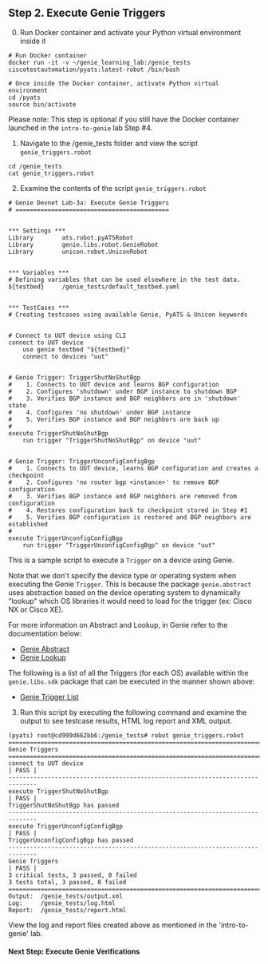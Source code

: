 ## Step 2. Execute Genie Triggers


0. Run Docker container and activate your Python virtual environment inside it

```
# Run Docker container
docker run -it -v ~/genie_learning_lab:/genie_tests ciscotestautomation/pyats:latest-robot /bin/bash

# Once inside the Docker container, activate Python virtual environment
cd /pyats
source bin/activate
```

Please note: This step is optional if you still have the Docker container launched in the `intro-to-genie` lab Step #4.


1. Navigate to the /genie_tests folder and view the script `genie_triggers.robot`

```
cd /genie_tests
cat genie_triggers.robot
```


2. Examine the contents of the script `genie_triggers.robot`

```
# Genie Devnet Lab-3a: Execute Genie Triggers
# ===========================================


*** Settings ***
Library        ats.robot.pyATSRobot
Library        genie.libs.robot.GenieRobot
Library        unicon.robot.UniconRobot


*** Variables ***
# Defining variables that can be used elsewhere in the test data.
${testbed}     /genie_tests/default_testbed.yaml


*** TestCases ***
# Creating testcases using available Genie, PyATS & Unicon keywords


# Connect to UUT device using CLI
connect to UUT device
    use genie testbed "${testbed}"
    connect to devices "uut"


# Genie Trigger: TriggerShutNoShutBgp
#    1. Connects to UUT device and learns BGP configuration
#    2. Configures 'shutdown' under BGP instance to shutdown BGP
#    3. Verifies BGP instance and BGP neighbors are in 'shutdown' state
#    4. Configures 'no shutdown' under BGP instance
#    5. Verifies BGP instance and BGP neighbors are back up
#
execute TriggerShutNoShutBgp
    run trigger "TriggerShutNoShutBgp" on device "uut"


# Genie Trigger: TriggerUnconfigConfigBgp
#    1. Connects to UUT device, learns BGP configuration and creates a checkpoint
#    2. Configures 'no router bgp <instance>' to remove BGP configuration
#    3. Verifies BGP instance and BGP neighbors are removed from configuration
#    4. Restores configuration back to checkpoint stored in Step #1
#    5. Verifies BGP configuration is restored and BGP neighbors are established
#
execute TriggerUnconfigConfigBgp
    run trigger "TriggerUnconfigConfigBgp" on device "uut"
```

This is a sample script to execute a `Trigger` on a device using Genie.

Note that we don't specify the device type or operating system when executing the Genie `Trigger`. This is because the package `genie.abstract` uses abstraction based on the device operating system to dynamically "lookup" which OS libraries it would need to load for the trigger (ex: Cisco NX or Cisco XE).

For more information on Abstract and Lookup, in Genie refer to the documentation below:
- [Genie Abstract](https://pubhub.devnetcloud.com/media/pyats-packages/docs/abstract/introduction.html)
- [Genie Lookup](https://pubhub.devnetcloud.com/media/pyats-packages/docs/abstract/lookup_class.html)

The following is a list of all the Triggers (for each OS) available within the `genie.libs.sdk` package that can be executed in the manner shown above:
- [Genie Trigger List](https://pubhub.devnetcloud.com/media/pyats-packages/docs/genie/genie_libs/#/triggers)


3. Run this script by executing the following command and examine the output to see testcase results, HTML log report and XML output.

```
(pyats) root@cd999d662bb6:/genie_tests# robot genie_triggers.robot
==============================================================================
Genie Triggers
==============================================================================
connect to UUT device                                                 | PASS |
------------------------------------------------------------------------------
execute TriggerShutNoShutBgp                                          | PASS |
TriggerShutNoShutBgp has passed
------------------------------------------------------------------------------
execute TriggerUnconfigConfigBgp                                      | PASS |
TriggerUnconfigConfigBgp has passed
------------------------------------------------------------------------------
Genie Triggers                                                        | PASS |
3 critical tests, 3 passed, 0 failed
3 tests total, 3 passed, 0 failed
==============================================================================
Output:  /genie_tests/output.xml
Log:     /genie_tests/log.html
Report:  /genie_tests/report.html
```

View the log and report files created above as mentioned in the 'intro-to-genie' lab.


#### Next Step: Execute Genie Verifications
